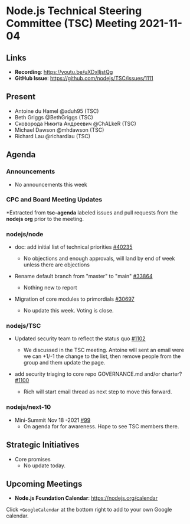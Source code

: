 # Node.js Technical Steering Committee (TSC) Meeting 2021-11-04

## Links

* **Recording**: <https://youtu.be/uXDxlljstQg>
* **GitHub Issue**: <https://github.com/nodejs/TSC/issues/1111>

## Present

* Antoine du Hamel @aduh95 (TSC)
* Beth Griggs @BethGriggs (TSC)
* Сковорода Никита Андреевич @ChALkeR (TSC)
* Michael Dawson @mhdawson (TSC)
* Richard Lau @richardlau (TSC)

## Agenda

### Announcements

* No announcements this week

### CPC and Board Meeting Updates

*Extracted from **tsc-agenda** labeled issues and pull requests from the **nodejs org** prior to the meeting.

### nodejs/node

* doc: add initial list of technical priorities [#40235](https://github.com/nodejs/node/pull/40235)
  * No objections and enough approvals, will land by end of week unless there are objections

* Rename default branch from "master" to "main" [#33864](https://github.com/nodejs/node/issues/33864)
  * Nothing new to report

* Migration of core modules to primordials [#30697](https://github.com/nodejs/node/issues/30697)
  * No update this week. Voting is close.

### nodejs/TSC

* Updated security team to reflect the status quo [#1102](https://github.com/nodejs/TSC/pull/1102)
  * We discussed in the TSC meeting. Antoine will sent an email were we can +1/-1 the change
    to the list, then remove people from the group and them update the page.

* add security triaging to core repo GOVERNANCE.md and/or charter? [#1100](https://github.com/nodejs/TSC/issues/1100)
  * Rich will start email thread as next step to move this forward.

### nodejs/next-10

* Mini-Summit Nov 18 -2021 [#99](https://github.com/nodejs/next-10/issues/99)
  * On agenda for for awareness. Hope to see TSC members there.

## Strategic Initiatives

* Core promises
  * No update today.

## Upcoming Meetings

* **Node.js Foundation Calendar**: <https://nodejs.org/calendar>

Click `+GoogleCalendar` at the bottom right to add to your own Google calendar.
